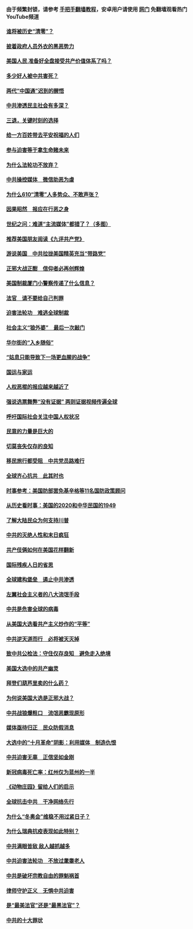 #### 由于频繁封锁，请参考 [手把手翻墙教程](https://github.com/gfw-breaker/guides/wiki/)，安卓用户请使用 [网门](https://github.com/gfw-breaker/nogfw/blob/master/dl.md?t=01011200) 免翻墙观看热门YouTube频道 

#### [谁将被历史“清零”？](../pages/251/417485.md?t=01011200) 

#### [披着政府人员外衣的黑恶势力](../pages/251/417442.md?t=01011200) 

#### [美国人民 准备好全盘接受共产价值体系了吗？](../pages/251/417491.md?t=01011200) 

#### [多少好人被中共害死？](../pages/251/417144.md?t=01011200) 

#### [两代“中国通”迟到的醒悟](../pages/251/417064.md?t=01011200) 

#### [中共渗透民主社会有多深？](../pages/251/417063.md?t=01011200) 

#### [三退，关键时刻的选择](../pages/251/416969.md?t=01011200) 

#### [给一方百姓带去平安祝福的人们](../pages/251/416941.md?t=01011200) 

#### [参与迫害等于拿生命赌未来](../pages/251/416856.md?t=01011200) 

#### [为什么法轮功不放弃？](../pages/251/416864.md?t=01011200) 

#### [中共操控媒体　微信助恶为虐](../pages/251/416724.md?t=01011200) 

#### [为什么610“清零”人多势众、不敢声张？](../pages/251/416632.md?t=01011200) 

#### [因果昭然　报应在行恶之身](../pages/251/416582.md?t=01011200) 

#### [世纪之问：难道“主流媒体”都错了？（多图）](../pages/251/416571.md?t=01011200) 

#### [推荐美国朋友阅读《九评共产党》](../pages/251/416510.md?t=01011200) 

#### [游说美国　中共拉拢美国精英充当“带路党”](../pages/251/416529.md?t=01011200) 

#### [正邪大战正酣　信仰者必再创辉煌](../pages/251/416433.md?t=01011200) 

#### [美国制裁厦门小警察传递了什么信息？](../pages/251/416432.md?t=01011200) 

#### [法官　请不要给自己判罪](../pages/251/416379.md?t=01011200) 

#### [迫害法轮功　难逃全球制裁](../pages/251/416380.md?t=01011200) 

#### [社会主义“狼外婆”　最后一次敲门](../pages/251/416394.md?t=01011200) 

#### [华尔街的“入乡随俗”](../pages/251/416395.md?t=01011200) 

#### [“姑息只能导致下一场更血腥的战争”](../pages/251/416223.md?t=01011200) 

#### [国运与家运](../pages/251/416224.md?t=01011200) 

#### [人权恶棍的报应越来越近了](../pages/251/416276.md?t=01011200) 

#### [强说选票舞弊“没有证据” 两则证据视频传遍全球](../pages/251/416227.md?t=01011200) 

#### [呼吁国际社会关注中国人权状况](../pages/251/416135.md?t=01011200) 

#### [民意的力量是巨大的](../pages/251/416222.md?t=01011200) 

#### [切莫丧失仅存的良知](../pages/251/416134.md?t=01011200) 

#### [移民旅行都受阻　中共党员路难行](../pages/251/416033.md?t=01011200) 

#### [全球齐心抗共　此其时也](../pages/251/415989.md?t=01011200) 

#### [时事参考：美国防部罢免基辛格等11名国防政策顾问](../pages/251/415970.md?t=01011200) 

#### [从历史看时事：美国的2020和中华民国的1949](../pages/251/415949.md?t=01011200) 

#### [了解大陆民众为何支持川普](../pages/251/415950.md?t=01011200) 

#### [中共的灭绝人性和末日疯狂](../pages/251/415944.md?t=01011200) 

#### [共产伎俩如何在美国花样翻新](../pages/251/415908.md?t=01011200) 

#### [国际残疾人日的省思](../pages/251/415849.md?t=01011200) 

#### [全球建构堡垒　遏止中共渗透](../pages/251/415850.md?t=01011200) 

#### [左翼社会主义者的八大流氓手段](../pages/251/415802.md?t=01011200) 

#### [中共是危害全球的病毒](../pages/251/415569.md?t=01011200) 

#### [从美国大选看共产主义炒作的“平等”](../pages/251/415654.md?t=01011200) 

#### [中共逆天道而行　必将被天灭掉](../pages/251/415626.md?t=01011200) 

#### [致中共公检法：守住仅存良知　避免走入绝境](../pages/251/415627.md?t=01011200) 

#### [美国大选中的共产幽灵](../pages/251/415618.md?t=01011200) 

#### [拜登们葫芦里卖的什么药？](../pages/251/415531.md?t=01011200) 

#### [为何说美国大选是正邪大战？](../pages/251/415530.md?t=01011200) 

#### [中共战狼爆粗口　流氓恶霸现原形](../pages/251/415426.md?t=01011200) 

#### [媒体亟待归正　民众防假消息](../pages/251/415402.md?t=01011200) 

#### [大选中的“十月革命”阴影：利用媒体　制造仇恨](../pages/251/415334.md?t=01011200) 

#### [中共迫害无辜　正信坚如金刚](../pages/251/415307.md?t=01011200) 

#### [新冠病毒死亡率：红州仅为蓝州的一半](../pages/251/415164.md?t=01011200) 

#### [《动物庄园》留给人们的启示](../pages/251/415178.md?t=01011200) 

#### [全球抗击中共　干净网络先行](../pages/251/415096.md?t=01011200) 

#### [为什么“冬奥会”维稳不用过紧日子？](../pages/251/414949.md?t=01011200) 

#### [为什么瑞典抗疫表现如此特别？](../pages/251/414950.md?t=01011200) 

#### [中共满眼皆敌 敌人越抓越多](../pages/251/415053.md?t=01011200) 

#### [中共迫害法轮功　不放过耄耋老人](../pages/251/414994.md?t=01011200) 

#### [中共是破坏宗教自由的罪魁祸首](../pages/251/414901.md?t=01011200) 

#### [律师守护正义　无惧中共迫害](../pages/251/414900.md?t=01011200) 

#### [是“最美法官”还是“最黑法官”？](../pages/251/414885.md?t=01011200) 

#### [中共的十大罪状](../pages/251/414772.md?t=01011200) 

